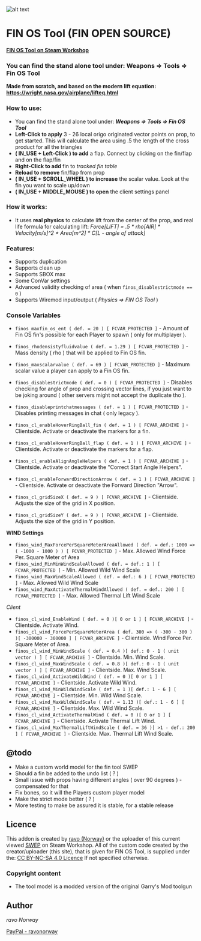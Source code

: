 ![alt text](https://repository-images.githubusercontent.com/352235482/93b92c80-90ec-11eb-9efb-7abad5ca096a)
# FIN OS Tool (FIN OPEN SOURCE)

**[FIN OS Tool on Steam Workshop](https://steamcommunity.com/sharedfiles/filedetails/?id=2440349261)**

### You can find the stand alone tool under: **Weapons => Tools => Fin OS Tool**

**Made from scratch, and based on the modern lift equation: https://wright.nasa.gov/airplane/lifteq.html**

### How to use:
* You can find the stand alone tool under: ***Weapons => Tools => Fin OS Tool***
* **Left-Click to apply** 3 - 26 local origo originated vector points on prop, to get started. This will calculate the area using .5 the length of the cross product for all the triangles
* **( IN_USE + Left-Click ) to add** a flap. Connect by clicking on the fin/flap and on the flap/fin
* **Right-Click to add** fin to *tracked fin table*
* **Reload to remove** fin/flap from prop
* **( IN_USE + SCROLL_WHEEL ) to increase** the scalar value. Look at the fin you want to scale up/down
* **( IN_USE + MIDDLE_MOUSE ) to open** the client settings panel

### How it works:
* It uses **real physics** to calculate lift from the center of the prop, and real life formula for calculating lift: *Force[LIFT] = .5 * rho[AIR] * Velocity[m/s]^2 * Area[m^2] * C[L - angle of attack]*

### Features:
* Supports duplication
* Supports clean up
* Supports SBOX max
* Some ConVar settings
* Advanced validity checking of area ( when ```finos_disablestrictmode == 0``` )
* Supports Wiremod input/output ( *Physics => FIN OS Tool* )

### Console Variables
* ```finos_maxfin_os_ent ( def. = 20 ) [ FCVAR_PROTECTED ]``` - Amount of Fin OS fin's possible for each Player to spawn ( only for multiplayer ).
* ```finos_rhodensistyfluidvalue ( def. = 1.29 ) [ FCVAR_PROTECTED ]``` - Mass density ( rho ) that will be applied to Fin OS fin.
* ```finos_maxscalarvalue ( def. = 69 ) [ FCVAR_PROTECTED ]``` - Maximum scalar value a player can apply to a Fin OS fin.
* ```finos_disablestrictmode ( def. = 0 ) [ FCVAR_PROTECTED ]``` - Disables checking for angle of prop and crossing vector lines, if you just want to be joking around ( other servers might not accept the duplicate tho ).
* ```finos_disableprintchatmessages ( def. = 1 ) [ FCVAR_PROTECTED ]``` - Disables printing messages in chat ( only legacy ).

* ```finos_cl_enableHoverRingBall_fin ( def. = 1 ) [ FCVAR_ARCHIVE ]``` - Clientside. Activate or deactivate the markers for a fin.
* ```finos_cl_enableHoverRingBall_flap ( def. = 1 ) [ FCVAR_ARCHIVE ]``` - Clientside. Activate or deactivate the markers for a flap.
* ```finos_cl_enableAlignAngleHelpers ( def. = 1 ) [ FCVAR_ARCHIVE ]``` - Clientside. Activate or deactivate the "Correct Start Angle Helpers".
* ```finos_cl_enableForwardDirectionArrow ( def. = 1 ) [ FCVAR_ARCHIVE ]``` - Clientside. Activate or deactivate the Forward Direction "Arrow".

* ```finos_cl_gridSizeX ( def. = 9 ) [ FCVAR_ARCHIVE ]``` - Clientside. Adjusts the size of the grid in X position.
* ```finos_cl_gridSizeY ( def. = 9 ) [ FCVAR_ARCHIVE ]``` - Clientside. Adjusts the size of the grid in Y position.

**WIND Settings**
* ```finos_wind_MaxForcePerSquareMeterAreaAllowed ( def. = def.: 1000 => ( -1000 - 1000 ) ) [ FCVAR_PROTECTED ]``` - Max. Allowed Wind Force Per. Square Meter of Area
* ```finos_wind_MinMinWindScaleAllowed ( def. = def.: 1 ) [ FCVAR_PROTECTED ]``` - Min. Allowed Wild Wind Scale
* ```finos_wind_MaxWindScaleAllowed ( def. = def.: 6 ) [ FCVAR_PROTECTED ]``` - Max. Allowed Wild Wind Scale
* ```finos_wind_MaxActivateThermalWindAllowed ( def. = def.: 200 ) [ FCVAR_PROTECTED ]``` - Max. Allowed Thermal Lift Wind Scale

*Client*
* ```finos_cl_wind_EnableWind ( def. = 0 )[ 0 or 1 ] [ FCVAR_ARCHIVE ]``` - Clientside. Activate Wind.
* ```finos_cl_wind_ForcePerSquareMeterArea ( def. 300 => ( -300 - 300 ) )[ -300000 - 300000 ] [ FCVAR_ARCHIVE ]``` - Clientside. Wind Force Per. Square Meter of Area.
* ```finos_cl_wind_MinWindScale ( def. = 0.4 )[ def.: 0 - 1 ( unit vector ) ] [ FCVAR_ARCHIVE ]``` - Clientside. Min. Wind Scale.
* ```finos_cl_wind_MaxWindScale ( def. = 0.8 )[ def.: 0 - 1 ( unit vector ) ] [ FCVAR_ARCHIVE ]``` - Clientside. Max. Wind Scale.
* ```finos_cl_wind_ActivateWildWind ( def. = 0 )[ 0 or 1 ] [ FCVAR_ARCHIVE ]``` - Clientside. Activate Wild Wind.
* ```finos_cl_wind_MinWildWindScale ( def. = 1 )[ def.: 1 - 6 ] [ FCVAR_ARCHIVE ]``` - Clientside. Min. Wild Wind Scale.
* ```finos_cl_wind_MaxWildWindScale ( def. = 1.13 )[ def.: 1 - 6 ] [ FCVAR_ARCHIVE ]``` - Clientside. Max. Wild Wind Scale.
* ```finos_cl_wind_ActivateThermalWind ( def. = 0 )[ 0 or 1 ] [ FCVAR_ARCHIVE ]``` - Clientside. Activate Thermal Lift Wind.
* ```finos_cl_wind_MaxThermalLiftWindScale ( def. = 36 )[ >1 - def.: 200 ] [ FCVAR_ARCHIVE ]``` - Clientside. Max. Thermal Lift Wind Scale.

## @todo
- Make a custom world model for the fin tool SWEP
- Should a fin be added to the undo list ( ? )
- Small issue with props having different angles ( over 90 degrees ) - compensated for that
- Fix bones, so it will the Players custom player model
- Make the strict mode better ( ? )
- More testing to make be assured it is stable, for a stable release

## Licence
This addon is created by [ravo (Norway)](https://steamcommunity.com/sharedfiles/filedetails/?id=1647345157) or the uploader of this current viewed [SWEP](https://steamcommunity.com/sharedfiles/filedetails/?id=2440349261) on Steam Workshop.
All of the custom code created by the creator/uploader (this site), that is given for FIN OS Tool, is supplied under the: [CC BY-NC-SA 4.0 Licence](https://creativecommons.org/licenses/by-nc-sa/4.0/deed.en) If not specified otherwise.

### Copyright content
* The tool model is a modded version of the original Garry's Mod toolgun

## Author
*ravo Norway*

[PayPal - ravonorway](https://paypal.me/ravonorway)
